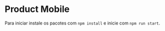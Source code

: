 # Product Mobile

Para iniciar instale os pacotes com ``npm install`` e inicie com ``npm run start``.
